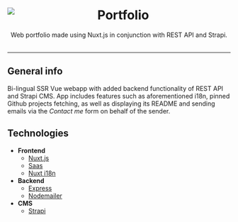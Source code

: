 <center>
<img align="left" src="https://i.imgur.com/KBzZRUh.png">
<h1>Portfolio</h1>
Web portfolio made using Nuxt.js in conjunction with REST API and Strapi.
</center>
</br>

---

## General info

Bi-lingual SSR Vue webapp with added backend functionality of REST API and Strapi CMS.
App includes features such as aforementioned i18n, pinned Github projects fetching, as well as displaying its README and sending emails via the _Contact me_ form on behalf of the sender.

## Technologies

- **Frontend**
  - [Nuxt.js](https://nuxtjs.org/)
  - [Saas](https://sass-lang.com/)
  - [Nuxt i18n](https://i18n.nuxtjs.org/)
- **Backend**
  - [Express](https://expressjs.com/)
  - [Nodemailer](https://nodemailer.com/)
- **CMS**
  - [Strapi](https://strapi.io/)
